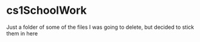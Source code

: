 # cs1SchoolWork
Just a folder of some of the files I was going to delete, but decided to stick them in here
